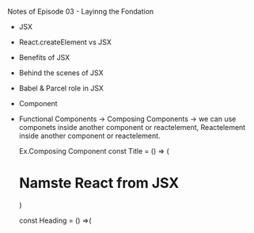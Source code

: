 Notes of Episode 03 - Layinng the Fondation

- JSX
- React.createElement vs JSX
- Benefits of JSX
- Behind the scenes of JSX
- Babel & Parcel role in JSX
- Component
- Functional Components
    -> Composing Components
    -> we can use componets inside another component or reactelement, Reactelement inside another component or reactelement.
    
    Ex.Composing Component 
    const Title = () => (<h1>Namste React from JSX</h1>)

    const Heading = () =>(
        <div>
        <Title/>
        <h1>Namste Functional Component</h1></div>
    )

- cross-side attack    -> tack care by JSX using escaped
 ->React DOM escapes any values embedded in JSX before rendering them. Thus it ensures that you can never inject anything that's not explicitly written in your application. Everything is converted to a string before being rendered. This helps prevent XSS (cross-site-scripting) attacks.


Assignments
- What is JSX?
 JSX is a syntax like HTML.
 JSX is not a part of React or not a react.
 JSX and React.createElement both are different.

- Superpowers of JSX

- Role of type attribute in script tag? What options can I use there?

- {TitleComponent} vs {<TitleComponent/>} vs {<TitleComponent></TitleComponent>} in JSX. -> all are same in react


References

Babel: https://babeljs.io/

Attribute Type: https://developer.mozilla.org/en-US/docs/Web/HTML/Element/script#attr-type

JS Modules: https://developer.mozilla.org/en-US/docs/Web/JavaScript/Guide/Modules

Babel Playground: https://babeljs.io/repl#

React without JSX: https://reactjs.org/docs/react-without-jsx.html



